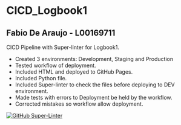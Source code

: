# CICD_Logbook1
## Fabio De Araujo - L00169711

CICD Pipeline with Super-linter for Logbook1.

- Created 3 environments: Development, Staging and Production
- Tested workflow of deployment.
- Included HTML and deployed to GitHub Pages.
- Included Python file.
- Included Super-linter to check the files before deploying to DEV environment.
- Made tests with errors to Deployment be held by the workflow.
- Corrected mistakes so workflow allow deployment.

[![GitHub Super-Linter](https://github.com/fabiodearaujo/CICD_Logbook1/workflows/Lint%20Code%20Base/badge.svg)](https://github.com/marketplace/actions/super-linter)